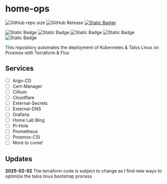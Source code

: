 # home-ops

![GitHub repo size](https://img.shields.io/github/repo-size/alexrf45/home-ops) ![GitHub Release](https://img.shields.io/github/v/release/alexrf45/home-ops) [![Static Badge](https://img.shields.io/badge/blog-homelab.fr3d.dev-blue?style=plastic&link=https%3A%2F%2Fhomelab.fr3d.dev)](https://homelab.fr3d.dev)

![Static Badge](https://img.shields.io/badge/talos-v1.9.1-orange?style=plastic&logo=Talos&logoColor=%23FF7300) ![Static Badge](https://img.shields.io/badge/k8s-v1.32.0-blue?style=plastic&logo=Kubernetes&logoColor=%23326CE5&logoSize=auto) ![Static Badge](https://img.shields.io/badge/flux-v2.4.0-blue?style=plastic&logo=flux&logoSize=auto&link=https%3A%2F%2Fhomelab.fr3d.dev) ![Static Badge](https://img.shields.io/badge/terraform-v1.10.2-purple?style=plastic&logo=terraform&color=%237B42BC) ![Static Badge](https://img.shields.io/badge/proxmox-v8.3.3-orange?style=plastic&logo=proxmox&logoSize=auto&link=https%3A%2F%2Fhomelab.fr3d.dev)

This repository automates the deployment of Kubernetes & Talos Linux on Proxmox with Terraform & Flux

## Services

- [ ] Argo-CD
- [ ] Cert-Manager
- [ ] Cillium
- [ ] Cloudflare
- [ ] External-Secrets
- [ ] External-DNS
- [ ] Grafana
- [ ] Home Lab Blog
- [ ] Pi-Hole
- [ ] Prometheus
- [ ] Proxmox-CSI
- [ ] More to come!

## Updates

**2025-02-02** The terraform code is subject to change as I find
new ways to optimize the talos linux bootstrap process
